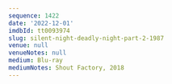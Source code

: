 ```yaml
---
sequence: 1422
date: '2022-12-01'
imdbId: tt0093974
slug: silent-night-deadly-night-part-2-1987
venue: null
venueNotes: null
medium: Blu-ray
mediumNotes: Shout Factory, 2018
---
```


